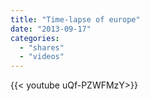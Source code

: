```yaml
---
title: "Time-lapse of europe"
date: "2013-09-17"
categories:
  - "shares"
  - "videos"
---
```


<div style="width: 70vw;">{{< youtube uQf-PZWFMzY>}}</div>
